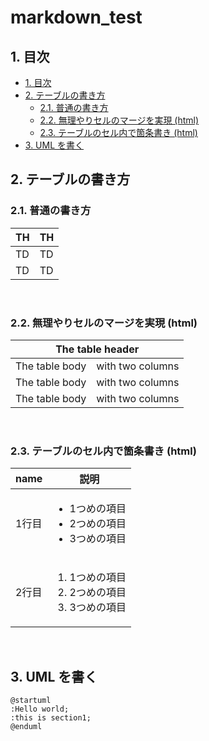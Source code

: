 # markdown_test

## 1. 目次

<!-- TOC depthFrom:2 -->

- [1. 目次](#1-目次)
- [2. テーブルの書き方](#2-テーブルの書き方)
    - [2.1. 普通の書き方](#21-普通の書き方)
    - [2.2. 無理やりセルのマージを実現 (html)](#22-無理やりセルのマージを実現-html)
    - [2.3. テーブルのセル内で箇条書き (html)](#23-テーブルのセル内で箇条書き-html)
- [3. UML を書く](#3-uml-を書く)

<!-- /TOC -->

## 2. テーブルの書き方

### 2.1. 普通の書き方

| TH | TH |
| --- | --- |
| TD | TD |
| TD | TD |

<br>

### 2.2. 無理やりセルのマージを実現 (html)

<table>
  <thead>
    <tr>
      <th colspan="2">The table header</th>
    </tr>
  </thead>
  <tbody>
    <tr>
      <td>The table body</td>
      <td>with two columns</td>
    </tr>
    <tr>
      <td>The table body</td>
      <td>with two columns</td>
    </tr>
    <tr>
      <td>The table body</td>
      <td>with two columns</td>
    </tr>
  </tbody>
</table>

<br>

### 2.3. テーブルのセル内で箇条書き (html)

<table>
  <thead>
    <th>name</th>
    <th>説明</th>
  </thead>
  <tbody>
    <tr>
      <td>1行目</td>
      <td>
        <ul>
          <li>1つめの項目</li>
          <li>2つめの項目</li>
          <li>3つめの項目</li>
        </ul>
      </td>
    </tr>
    <tr>
      <td>2行目</td>
      <td>
        <ol>
          <li>1つめの項目</li>
          <li>2つめの項目</li>
          <li>3つめの項目</li>
        </ol>
      </td>
    </tr>
  </tbody>
</table>

<br>

## 3. UML を書く

```plantuml
@startuml
:Hello world;
:this is section1;
@enduml
```

